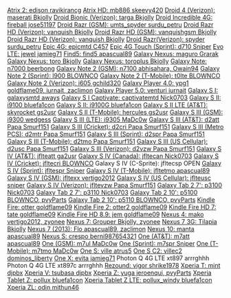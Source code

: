 <div>
<a href="http://forum.xda-developers.com/showthread.php?t=2256194">Atrix 2:             	    edison          ravikirancg</a>
<a href="http://forum.xda-developers.com/showthread.php?t=2398627">Atrix HD:                   mb886           skeevy420</a>
<a href="http://forum.xda-developers.com/showthread.php?t=2306451">Droid 4 (Verizon):         	maserati        Bkjolly</a>
<a href="http://forum.xda-developers.com/showthread.php?t=2306446">Droid Bionic (Verizon): 	targa           Bkjolly</a>
<a href="http://forum.xda-developers.com/showthread.php?t=2280684">Droid Incredible 4G:  	    fireball        jose51197</a>
<a href="http://forum.xda-developers.com/showthread.php?t=2301493">Droid Razr (GSM):       	umts_spyder    	surdu_petru</a>
<a href="http://forum.xda-developers.com/showthread.php?t=2306365">Droid Razr HD (Verizon):    vanquish        Bkjolly</a>
<a href="http://forum.xda-developers.com/showthread.php?t=2306365">Droid Razr HD (GSM):        vanquishgsm    	Bkjolly</a>
<a href="http://forum.xda-developers.com/showthread.php?t=2306377">Droid Razr HD (Verizon):    vanquish        Bkjolly</a>
<a href="http://forum.xda-developers.com/showthread.php?t=2301493">Droid Razr(Verizon):    	spyder          surdu_petru</a>
<a href="http://forum.xda-developers.com/showthread.php?t=2176569">Epic 4G:                    epicmtd         C457</a>
<a href="http://forum.xda-developers.com/showthread.php?t=2050948">Epic 4G Touch (Sprint):     d710            Sniper</a>
<a href="http://forum.xda-developers.com/showthread.php?t=2141573">Evo LTE:                    jewel           jamieg71</a>
<a href="http://forum.xda-developers.com/showthread.php?t=2268850">Find5:                      find5           apascual89</a>
<a href="http://forum.xda-developers.com/showthread.php?t=1978991">Galaxy Nexus:               maguro          Grarak</a>
<a href="http://forum.xda-developers.com/showthread.php?t=2306416">Galaxy Nexus:               toro            Bkjolly</a>
<a href="http://forum.xda-developers.com/showthread.php?t=2306439">Galaxy Nexus:               toroplus        Bkjolly</a>
<a href="http://forum.xda-developers.com/showthread.php?t=2248298">Galaxy Note:                n7000           beerbong</a>
<a href="http://forum.xda-developers.com/showthread.php?t=1992386">Galaxy Note 2 (GSM):       	n7100           abhisahara, Owain94</a>
<a href="http://forum.xda-developers.com/showthread.php?t=2326862">Galaxy Note 2 (Sprint):     l900            BLOWNCO</a>
<a href="http://forum.xda-developers.com/showthread.php?t=2403899">Galaxy Note 2 (T-Mobile):  	t0lte           BLOWNCO</a>
<a href="http://forum.xda-developers.com/showthread.php?t=2311152">Galaxy Note 2 (Verizon):   	i605            gchild320</a>
<a href="http://forum.xda-developers.com/showthread.php?t=2387504">Galaxy Player 4.0:          ypg1            goldflame09, iurnait, zaclimon</a>
<a href="http://forum.xda-developers.com/showthread.php?t=2387504">Galaxy Player 5.0:          venturi         iurnait</a>
<a href="http://forum.xda-developers.com/showthread.php?t=2170768">Galaxy S I:                 galaxysmtd    	aways</a>
<a href="http://forum.xda-developers.com/showthread.php?t=2173726">Galaxy S I Captivate:       captivatemtd 	Nick0703</a>
<a href="http://forum.xda-developers.com/showthread.php?t=2203444">Galaxy S II:                i9100           bluefa1con</a>
<a href="http://forum.xda-developers.com/showthread.php?t=1957348">Galaxy S II:                i9100G          bluefa1con</a>
<a href="http://forum.xda-developers.com/showthread.php?t=2178402">Galaxy S II LTE (AT&T):    	skyrocket       gs2usr</a>
<a href="http://forum.xda-developers.com/showthread.php?t=1974280">Galaxy S II (T-Mobile):     hercules        gs2usr</a>
<a href="http://forum.xda-developers.com/showthread.php?t=2400382">Galaxy S III (GSM):         i9300           wedgess</a>
<a href="http://forum.xda-developers.com/showthread.php?t=2361286">Galaxy S III (LTE):         i9305           MaDc0w</a>
<a href="http://forum.xda-developers.com/showthread.php?t=2015607">Galaxy S III (AT&T):        d2att           Papa Smurf151</a>
<a href="http://forum.xda-developers.com/showthread.php?t=2351025">Galaxy S III (Cricket):     d2cri           Papa Smurf151</a>
<a href="http://forum.xda-developers.com/showthread.php?t=2351024">Galaxy S III (Metro PCS):  	d2mtr           Papa Smurf151</a>
<a href="http://forum.xda-developers.com/showthread.php?t=2032843">Galaxy S III (Sprint):      d2spr          	Papa Smurf151</a>
<a href="http://forum.xda-developers.com/showthread.php?t=2015525">Galaxy S III (T-Mobile):    d2tmo           Papa Smurf151</a>
<a href="http://forum.xda-developers.com/showthread.php?t=2351025">Galaxy S III (US Cellular): d2usc           Papa Smurf151</a>
<a href="http://forum.xda-developers.com/showthread.php?t=2028443">Galaxy S III (Verizon):     d2vzw           Papa Smurf151</a>
<a href="http://forum.xda-developers.com/showthread.php?t=2312049">Galaxy S IV (AT&T):         jflteatt        ga2usr</a>
<a href="http://forum.xda-developers.com/showthread.php?t=2312024">Galaxy S IV (Canada):       jfltecan        Nick0703</a>
<a href="http://pacman.basketbuild.com/index.php?dir=main/jfltecri/nightly/">Galaxy S IV (Cricket):      jfltecri        BLOWNCO</a>
Galaxy S IV (C-Sprite):     jfltecsp        OPEN
<a href="http://forum.xda-developers.com/showthread.php?t=2312063">Galaxy S IV (Sprint):       jfltespr        Sniper</a>
<a href="http://forum.xda-developers.com/showthread.php?t=2312036">Galaxy S IV (T-Mobile):     jfltetmo        apascual89</a>
<a href="http://forum.xda-developers.com/showthread.php?t=2295673">Galaxy S IV (GSM):          jfltexx         vertigo2012</a>
<a href="http://forum.xda-developers.com/showthread.php?t=2312131">Galaxy S IV (US Cellular):  jflteusc        sniper</a>
<a href="http://forum.xda-developers.com/showthread.php?t=2312069">Galaxy S IV (Verizon):      jfltevzw        Papa Smurf151</a>
<a href="http://forum.xda-developers.com/showthread.php?t=2202854">Galaxy Tab 2 7':            p3100  	        Nick0703</a>
<a href="http://forum.xda-developers.com/showthread.php?t=2202854">Galaxy Tab 2 7':            p3110  	        Nick0703</a>
<a href="http://forum.xda-developers.com/showthread.php?t=2202885">Galaxy Tab 2 10':           p5100  	        BLOWNCO, pvyParts</a>
<a href="http://forum.xda-developers.com/showthread.php?t=2202885">Galaxy Tab 2 10':           p5110  	        BLOWNCO, pvyParts</a>
<a href="http://forum.xda-developers.com/showthread.php?t=2407455">Kindle Fire:              	otter           goldflame09</a>
<a href="http://forum.xda-developers.com/showthread.php?t=2347951">Kindle Fire 2:		        otter2         	goldflame09</a>
<a href="http://forum.xda-developers.com/showthread.php?t=2355103">Kindle Fire HD 7: 	        tate           	goldflame09</a>
<a href="http://forum.xda-developers.com/showthread.php?t=2356333">Kindle Fire HD 8.9: 	    jem            	goldflame09</a>
<a href="http://forum.xda-developers.com/showthread.php?t=2146879">Nexus 4:               	    mako            vertigo2012, zyonee</a>
<a href="http://forum.xda-developers.com/showthread.php?t=2203239">Nexus 7:                    Grouper          Bkjolly, zyonee</a>
<a href="http://forum.xda-developers.com/showthread.php?t=2203239">Nexus 7 3G:                 Tilapia          Bkjolly</a>
<a href="http://forum.xda-developers.com/showthread.php?t=2408829">Nexus 7 (2013):             Flo             apascual89, zaclimon</a>
<a href="http://forum.xda-developers.com/showthread.php?t=2214360">Nexus 10:                   manta           apascual89</a>
<a href="http://forum.xda-developers.com/showthread.php?t=2190031">Nexus S:                    crespo          berni987654321</a>
<a href="http://forum.xda-developers.com/showthread.php?t=2348590">One (AT&T):              	m7att           apascual89</a>
<a href="http://forum.xda-developers.com/showthread.php?t=2348415">One (GSM):               	m7ul            MaDc0w</a>
<a href="http://forum.xda-developers.com/showthread.php?t=2267572">One (Sprint):              	m7spr           Sniper</a>
<a href="http://forum.xda-developers.com/showthread.php?t=2375475">One (T-Mobile):         	m7tmo           MaDc0w</a>
<a href="http://forum.xda-developers.com/showthread.php?t=2164406">One S:                      ville           atrus5</a>
<a href="http://forum.xda-developers.com/showthread.php?t=2271635">One S C2:                      villec2           dominos_liberty</a>
<a href="http://forum.xda-developers.com/showthread.php?t=2141603">One X:                      evita           jamieg71</a>
Photon Q 4G LTE			    xt897			arrrghhh 
Photon Q 4G LTE			    xt897c			arrrghhh
<a href="http://forum.xda-developers.com/showthread.php?t=2071043">Rezound:                   	vigor           shrike1978</a>
<a href="http://forum.xda-developers.com/showthread.php?t=2297723">Xperia T:                   mint            djpbx</a>
<a href="http://forum.xda-developers.com/showthread.php?t=2301156">Xperia V:                   tsubasa         djpbx</a>
<a href="http://forum.xda-developers.com/showthread.php?t=2208249">Xperia Z:                   yuga            jeroenqui, pvyParts</a>
<a href="http://forum.xda-developers.com/showthread.php?t=2334047">Xperia Tablet Z:         	pollux          bluefa1con</a>
<a href="http://forum.xda-developers.com/showthread.php?t=2334047">Xperia Tablet Z LTE: 	    pollux_windy  	bluefa1con</a>
<a href="http://forum.xda-developers.com/showthread.php?t=2406640">Xperia ZL:                  odin            mithun46</a>
</div>
